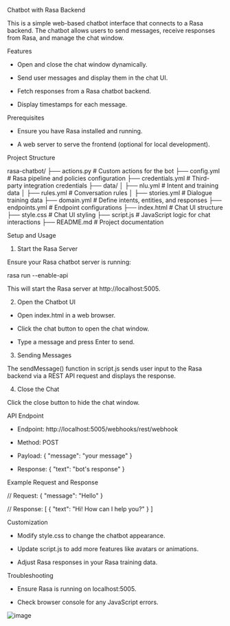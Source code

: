 Chatbot with Rasa Backend

This is a simple web-based chatbot interface that connects to a Rasa backend. The chatbot allows users to send messages, receive responses from Rasa, and manage the chat window.

Features

- Open and close the chat window dynamically.

- Send user messages and display them in the chat UI.

- Fetch responses from a Rasa chatbot backend.

- Display timestamps for each message.

Prerequisites

- Ensure you have Rasa installed and running.

- A web server to serve the frontend (optional for local development).

Project Structure

rasa-chatbot/
├── actions.py             # Custom actions for the bot
├── config.yml             # Rasa pipeline and policies configuration
├── credentials.yml        # Third-party integration credentials
├── data/
│   ├── nlu.yml            # Intent and training data
│   ├── rules.yml          # Conversation rules
│   ├── stories.yml        # Dialogue training data
├── domain.yml             # Define intents, entities, and responses
├── endpoints.yml          # Endpoint configurations
├── index.html      # Chat UI structure
├── style.css       # Chat UI styling
├── script.js       # JavaScript logic for chat interactions
├── README.md       # Project documentation

Setup and Usage

1. Start the Rasa Server

Ensure your Rasa chatbot server is running:

rasa run --enable-api

This will start the Rasa server at http://localhost:5005.

2. Open the Chatbot UI

- Open index.html in a web browser.

- Click the chat button to open the chat window.
 
- Type a message and press Enter to send.

3. Sending Messages

The sendMessage() function in script.js sends user input to the Rasa backend via a REST API request and displays the response.

4. Close the Chat

Click the close button to hide the chat window.

API Endpoint

- Endpoint: http://localhost:5005/webhooks/rest/webhook

- Method: POST

- Payload: { "message": "your message" }

- Response: { "text": "bot's response" }

Example Request and Response

// Request:
{
  "message": "Hello"
}

// Response:
[
  {
    "text": "Hi! How can I help you?"
  }
]

Customization

- Modify style.css to change the chatbot appearance.

- Update script.js to add more features like avatars or animations.

- Adjust Rasa responses in your Rasa training data.

Troubleshooting

- Ensure Rasa is running on localhost:5005.

- Check browser console for any JavaScript errors.


![image](https://github.com/user-attachments/assets/91c4441c-d160-4722-8a3f-7a128b374382)



